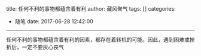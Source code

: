title: 任何不利的事物都蕴含着有利
author: 藏风聚气
tags: []
categories:
  - 随笔
date: 2017-06-28 12:42:00
---
任何不利的事物都蕴含着有利的因素，都存在着转机的可能。因此，遇到困难或挫折后，一定不要灰心丧气